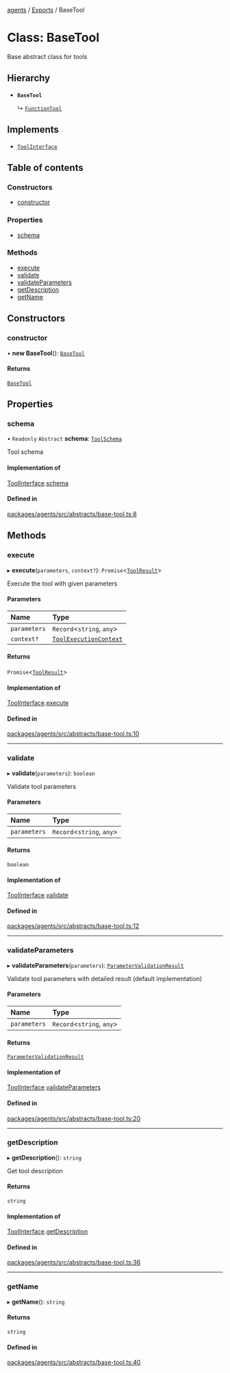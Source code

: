 <!-- 
 ⚠️  AUTO-GENERATED FILE - DO NOT EDIT MANUALLY
 This file is automatically generated by scripts/docs-generator.js
 To make changes, edit the source TypeScript files or update the generator script
-->

[agents](../../) / [Exports](../modules) / BaseTool

# Class: BaseTool

Base abstract class for tools

## Hierarchy

- **`BaseTool`**

  ↳ [`FunctionTool`](FunctionTool)

## Implements

- [`ToolInterface`](../interfaces/ToolInterface)

## Table of contents

### Constructors

- [constructor](BaseTool#constructor)

### Properties

- [schema](BaseTool#schema)

### Methods

- [execute](BaseTool#execute)
- [validate](BaseTool#validate)
- [validateParameters](BaseTool#validateparameters)
- [getDescription](BaseTool#getdescription)
- [getName](BaseTool#getname)

## Constructors

### constructor

• **new BaseTool**(): [`BaseTool`](BaseTool)

#### Returns

[`BaseTool`](BaseTool)

## Properties

### schema

• `Readonly` `Abstract` **schema**: [`ToolSchema`](../interfaces/ToolSchema)

Tool schema

#### Implementation of

[ToolInterface](../interfaces/ToolInterface).[schema](../interfaces/ToolInterface#schema)

#### Defined in

[packages/agents/src/abstracts/base-tool.ts:8](https://github.com/woojubb/robota/blob/69cbf57340262bed3ca42ae6af241896c191a29c/packages/agents/src/abstracts/base-tool.ts#L8)

## Methods

### execute

▸ **execute**(`parameters`, `context?`): `Promise`\<[`ToolResult`](../interfaces/ToolResult)\>

Execute the tool with given parameters

#### Parameters

| Name | Type |
| :------ | :------ |
| `parameters` | `Record`\<`string`, `any`\> |
| `context?` | [`ToolExecutionContext`](../interfaces/ToolExecutionContext) |

#### Returns

`Promise`\<[`ToolResult`](../interfaces/ToolResult)\>

#### Implementation of

[ToolInterface](../interfaces/ToolInterface).[execute](../interfaces/ToolInterface#execute)

#### Defined in

[packages/agents/src/abstracts/base-tool.ts:10](https://github.com/woojubb/robota/blob/69cbf57340262bed3ca42ae6af241896c191a29c/packages/agents/src/abstracts/base-tool.ts#L10)

___

### validate

▸ **validate**(`parameters`): `boolean`

Validate tool parameters

#### Parameters

| Name | Type |
| :------ | :------ |
| `parameters` | `Record`\<`string`, `any`\> |

#### Returns

`boolean`

#### Implementation of

[ToolInterface](../interfaces/ToolInterface).[validate](../interfaces/ToolInterface#validate)

#### Defined in

[packages/agents/src/abstracts/base-tool.ts:12](https://github.com/woojubb/robota/blob/69cbf57340262bed3ca42ae6af241896c191a29c/packages/agents/src/abstracts/base-tool.ts#L12)

___

### validateParameters

▸ **validateParameters**(`parameters`): [`ParameterValidationResult`](../interfaces/ParameterValidationResult)

Validate tool parameters with detailed result (default implementation)

#### Parameters

| Name | Type |
| :------ | :------ |
| `parameters` | `Record`\<`string`, `any`\> |

#### Returns

[`ParameterValidationResult`](../interfaces/ParameterValidationResult)

#### Implementation of

[ToolInterface](../interfaces/ToolInterface).[validateParameters](../interfaces/ToolInterface#validateparameters)

#### Defined in

[packages/agents/src/abstracts/base-tool.ts:20](https://github.com/woojubb/robota/blob/69cbf57340262bed3ca42ae6af241896c191a29c/packages/agents/src/abstracts/base-tool.ts#L20)

___

### getDescription

▸ **getDescription**(): `string`

Get tool description

#### Returns

`string`

#### Implementation of

[ToolInterface](../interfaces/ToolInterface).[getDescription](../interfaces/ToolInterface#getdescription)

#### Defined in

[packages/agents/src/abstracts/base-tool.ts:36](https://github.com/woojubb/robota/blob/69cbf57340262bed3ca42ae6af241896c191a29c/packages/agents/src/abstracts/base-tool.ts#L36)

___

### getName

▸ **getName**(): `string`

#### Returns

`string`

#### Defined in

[packages/agents/src/abstracts/base-tool.ts:40](https://github.com/woojubb/robota/blob/69cbf57340262bed3ca42ae6af241896c191a29c/packages/agents/src/abstracts/base-tool.ts#L40)
